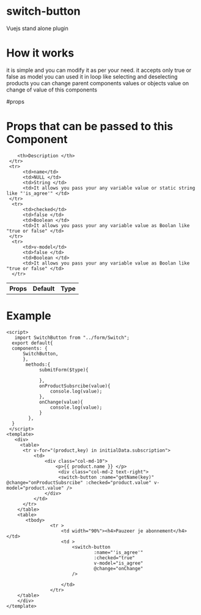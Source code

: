 # switch-button
Vuejs stand alone plugin 

# How it works 
it is simple and you can modify it as per your need.
it accepts only true or false as model you can used it in loop like selecting and deselecting products
you can change parent components values or objects value on change of value of this components

#props 

# Props that can be passed to this Component

<table>
     <tr> 
        <th>Props </th>
        <th>Default </th>
         <th>Type </th>
       
        <th>Description </th>
     </tr>   
     <tr>
          <td>name</td>
          <td>NULL </td>
          <td>String </td>
          <td>It allows you pass your any variable value or static string like "'is_agree'" </td>
     </tr>    
      <tr>
          <td>checked</td>
          <td>false </td>
          <td>Boolean </td>
          <td>It allows you pass your any variable value as Boolan like "true or false" </td>
     </tr>  
      <tr>
          <td>v-model</td>
          <td>false </td>
          <td>Boolean </td>
          <td>It allows you pass your any variable value as Boolan like "true or false" </td>
      </tr>  
</table>   


# Example
```
<script>
   import SwitchButton from "../form/Switch";
  export default{
  components: {
      SwitchButton,
      },
       methods:{
            submitForm($type){
               
            },
            onProductSubsrcibe(value){
                console.log(value);
            },
            onChange(value){
                console.log(value);
            }
        },
  }
 </script> 
<template>
   <div>
     <table>
      <tr v-for="(product,key) in initialData.subscription">
          <td>
              <div class="col-md-10">
                  <p>{{ product.name }} </p>
                   <div class="col-md-2 text-right">
                   <switch-button :name="getName(key)" @change="onProductSubsrcibe" :checked="product.value" v-model="product.value" />
              </div>
          </td>
      </tr>
    </table>
    <table>
       <tbody>
                <tr >
                    <td width="90%"><h4>Pauzeer je abonnement</h4></td>
                    <td >
                        <switch-button
                                :name="'is_agree'"
                                :checked="true"
                                v-model="is_agree"
                                @change="onChange"
                        />

                    </td>
                </tr>
    </table>
    </div>
</template>                
 ```               
